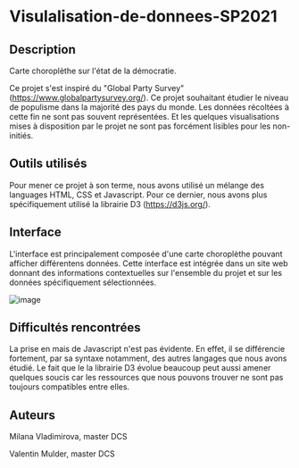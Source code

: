 # Visulalisation-de-donnees-SP2021

## Description

Carte choroplèthe sur l'état de la démocratie.

Ce projet s'est inspiré du "Global Party Survey" (https://www.globalpartysurvey.org/). Ce projet souhaitant étudier le niveau de populisme dans la majorité des pays du monde. Les données récoltées à cette fin ne sont pas souvent représentées. Et les quelques visualisations mises à disposition par le projet ne sont pas forcément lisibles pour les non-initiés.

## Outils utilisés

Pour mener ce projet à son terme, nous avons utilisé un mélange des languages HTML, CSS et Javascript. Pour ce dernier, nous avons plus spécifiquement utilisé la librairie D3 (https://d3js.org/).

## Interface

L'interface est principalement composée d'une carte choroplèthe pouvant afficher différentens données. Cette interface est intégrée dans un site web donnant des informations contextuelles sur l'ensemble du projet et sur les données spécifiquement sélectionnées.

![image](https://user-images.githubusercontent.com/81250250/121051520-d157c700-c7b9-11eb-9486-40e4fd563156.png)


## Difficultés rencontrées

La prise en mais de Javascript n'est pas évidente. En effet, il se différencie fortement, par sa syntaxe notamment, des autres langages que nous avons étudié. Le fait que le la librairie D3 évolue beaucoup peut aussi amener quelques soucis car les ressources que nous pouvons trouver ne sont pas toujours compatibles entre elles. 

## Auteurs

Milana Vladimirova, master DCS

Valentin Mulder, master DCS
